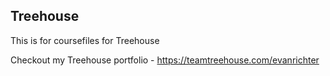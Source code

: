 ## Treehouse

This is for coursefiles for Treehouse

Checkout my Treehouse portfolio - https://teamtreehouse.com/evanrichter